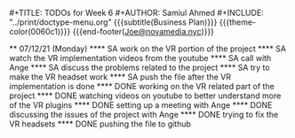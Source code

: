 #+TITLE: TODOs for Week 6
#+AUTHOR: Samiul Ahmed
#+INCLUDE: "../print/doctype-menu.org"
{{{subtitle(Business Plan)}}}
{{{theme-color(0060c1)}}}
{{{end-footer(Joe@novamedia.nyc)}}}

** 07/12/21 (Monday)
**** SA work on the VR portion of the project
**** SA watch the VR implementation videos from the youtube
**** SA call with Ange
**** SA discuss the problems related to the project
**** SA try to make the VR headset work
**** SA push the file after the VR implementation is done
**** DONE working on the VR related part of the project
**** DONE watching videos on youtube to better understand more of the VR plugins
**** DONE setting up a meeting with Ange
**** DONE discussing the issues of the project with Ange
**** DONE trying to fix the VR headsets
**** DONE pushing the file to github
